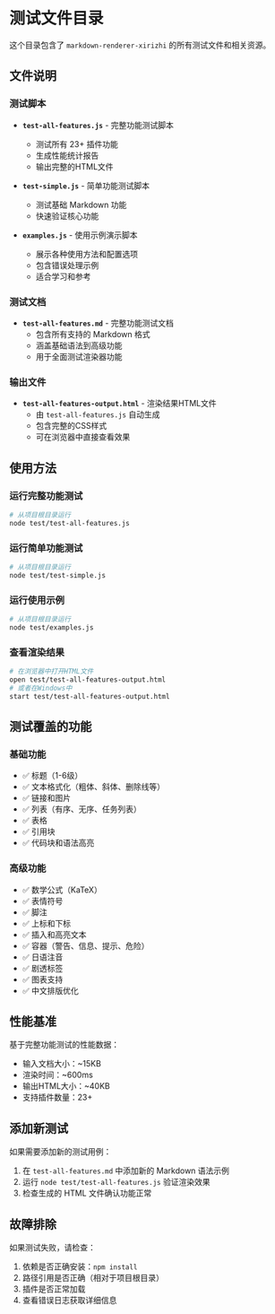 # 测试文件目录

这个目录包含了 `markdown-renderer-xirizhi` 的所有测试文件和相关资源。

## 文件说明

### 测试脚本

- **`test-all-features.js`** - 完整功能测试脚本
  - 测试所有 23+ 插件功能
  - 生成性能统计报告
  - 输出完整的HTML文件

- **`test-simple.js`** - 简单功能测试脚本
  - 测试基础 Markdown 功能
  - 快速验证核心功能

- **`examples.js`** - 使用示例演示脚本
  - 展示各种使用方法和配置选项
  - 包含错误处理示例
  - 适合学习和参考

### 测试文档

- **`test-all-features.md`** - 完整功能测试文档
  - 包含所有支持的 Markdown 格式
  - 涵盖基础语法到高级功能
  - 用于全面测试渲染器功能

### 输出文件

- **`test-all-features-output.html`** - 渲染结果HTML文件
  - 由 `test-all-features.js` 自动生成
  - 包含完整的CSS样式
  - 可在浏览器中直接查看效果

## 使用方法

### 运行完整功能测试
```bash
# 从项目根目录运行
node test/test-all-features.js
```

### 运行简单功能测试
```bash
# 从项目根目录运行
node test/test-simple.js
```

### 运行使用示例
```bash
# 从项目根目录运行
node test/examples.js
```

### 查看渲染结果
```bash
# 在浏览器中打开HTML文件
open test/test-all-features-output.html
# 或者在Windows中
start test/test-all-features-output.html
```

## 测试覆盖的功能

### 基础功能
- ✅ 标题（1-6级）
- ✅ 文本格式化（粗体、斜体、删除线等）
- ✅ 链接和图片
- ✅ 列表（有序、无序、任务列表）
- ✅ 表格
- ✅ 引用块
- ✅ 代码块和语法高亮

### 高级功能
- ✅ 数学公式（KaTeX）
- ✅ 表情符号
- ✅ 脚注
- ✅ 上标和下标
- ✅ 插入和高亮文本
- ✅ 容器（警告、信息、提示、危险）
- ✅ 日语注音
- ✅ 剧透标签
- ✅ 图表支持
- ✅ 中文排版优化

## 性能基准

基于完整功能测试的性能数据：
- 输入文档大小：~15KB
- 渲染时间：~600ms
- 输出HTML大小：~40KB
- 支持插件数量：23+

## 添加新测试

如果需要添加新的测试用例：

1. 在 `test-all-features.md` 中添加新的 Markdown 语法示例
2. 运行 `node test/test-all-features.js` 验证渲染效果
3. 检查生成的 HTML 文件确认功能正常

## 故障排除

如果测试失败，请检查：

1. 依赖是否正确安装：`npm install`
2. 路径引用是否正确（相对于项目根目录）
3. 插件是否正常加载
4. 查看错误日志获取详细信息